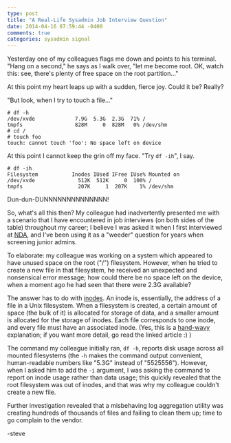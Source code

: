 ```yaml
---
type: post
title: "A Real-Life Sysadmin Job Interview Question"
date: 2014-04-16 07:59:44 -0400
comments: true
categories: sysadmin signal
---
```

Yesterday one of my colleagues flags me down and points to his terminal.  "Hang on a second," he says as I walk over, "let me become root. <type type type> OK, watch this: see, there's plenty of free space on the root partition..."

At this point my heart leaps up with a sudden, fierce joy.  Could it be?  Really?

"But look, when I try to touch a file..."

```console
# df -h
/dev/xvde             7.9G  5.3G  2.3G  71% /
tmpfs                 828M     0  828M   0% /dev/shm
# cd /
# touch foo
touch: cannot touch 'foo': No space left on device
```

At this point I cannot keep the grin off my face.  "Try `df -ih`", I say.

```console
# df -ih
Filesystem           Inodes IUsed IFree IUse% Mounted on
/dev/xvde              512K  512K     0  100% /
tmpfs                  207K     1  207K    1% /dev/shm
```

Dun-dun-DUNNNNNNNNNNNNNN!

<!--more-->

So, what's all this then?  My colleague had inadvertently presented me with a scenario that I have encountered in job interviews (on both sides of the table) throughout my career; I believe I was asked it when I first interviewed at [NDA](https://en.wikipedia.org/wiki/Net_Daemons_Associates), and I've been using it as a "weeder" question for years when screening junior admins.

To elaborate: my colleague was working on a system which appeared to have unused space on the root ("/") filesystem.  However, when he tried to create a new file in that filesystem, he received an unexpected and nonsensical error message; how could there be no space left on the device, when a moment ago he had seen that there were 2.3G available?

The answer has to do with [inodes](https://en.wikipedia.org/wiki/Inode).  An inode is, essentially, the address of a file in a Unix filesystem.  When a filesystem is created, a certain amount of space (the bulk of it) is allocated for storage of data, and a smaller amount is allocated for the storage of inodes.  Each file corresponds to one inode, and every file must have an associated inode.  (Yes, this is a [hand-wavy](http://www.catb.org/jargon/html/H/handwave.html) explanation; if you want more detail, go read the linked article :) )

The command my colleague initially ran, `df -h`, reports disk usage across all mounted filesystems (the `-h` makes the command output convenient, human-readable numbers like "5.3G" instead of "5525556").  However, when I asked him to add the `-i` argument, I was asking the command to report on inode usage rather than data usage; this quickly revealed that the root filesystem was out of inodes, and that was why my colleague couldn't create a new file.

Further investigation revealed that a misbehaving log aggregation utility was creating hundreds of thousands of files and failing to clean them up; time to go complain to the vendor.

-steve
